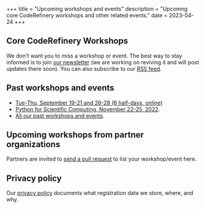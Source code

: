 +++
title = "Upcoming workshops and events"
description = "Upcomng core CodeRefinery workshops and other related events."
date = 2023-04-24
+++

## Core CodeRefinery Workshops

<!-- If you edit this section, also update the date on top of this page. This
is important for RSS feed. -->

We don't want you to miss a workshop or event. The best
way to stay informed is to join [our newsletter](https://tinyletter.com/coderefinery)
(we are working on reviving it and will post updates there soon).
You can also subscribe to our [RSS feed](/atom.xml).


## Past workshops and events

- [Tue-Thu, September 19-21 and 26-28 (6 half-days, online)](https://coderefinery.github.io/2023-09-19-workshop/)
- [Python for Scientific Computing, November 22-25,
  2022](https://scicomp.aalto.fi/training/scip/python-for-scicomp-2022/).
- [All our past workshops and events](@/workshops/past.md).


## Upcoming workshops from partner organizations

Partners are invited to [send a pull
request](https://github.com/coderefinery/coderefinery.org/edit/main/content/workshops/upcoming.md)
to list your workshop/event here.


## Privacy policy

Our [privacy policy](/privacy-policy/)
documents what registration data we store, where, and why.
